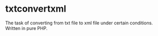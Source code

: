 # txtconvertxml

The task of converting from txt file to xml file under certain conditions.
Written in pure PHP.

